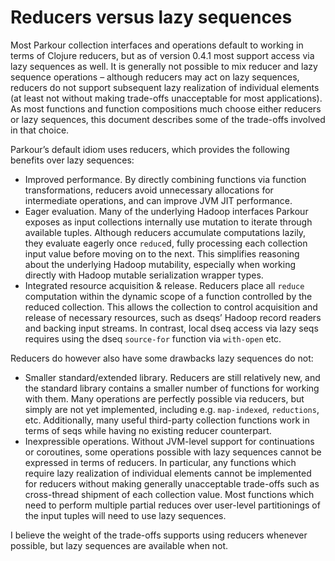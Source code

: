 # Reducers versus lazy sequences

Most Parkour collection interfaces and operations default to working in terms of
Clojure reducers, but as of version 0.4.1 most support access via lazy sequences
as well.  It is generally not possible to mix reducer and lazy sequence
operations – although reducers may act on lazy sequences, reducers do not
support subsequent lazy realization of individual elements (at least not without
making trade-offs unacceptable for most applications).  As most functions and
function compositions much choose either reducers or lazy sequences, this
document describes some of the trade-offs involved in that choice.

Parkour’s default idiom uses reducers, which provides the following benefits
over lazy sequences:

- Improved performance.  By directly combining functions via function
  transformations, reducers avoid unnecessary allocations for intermediate
  operations, and can improve JVM JIT performance.
- Eager evaluation.  Many of the underlying Hadoop interfaces Parkour exposes as
  input collections internally use mutation to iterate through available tuples.
  Although reducers accumulate computations lazily, they evaluate eagerly once
  `reduce`d, fully processing each collection input value before moving on to
  the next.  This simplifies reasoning about the underlying Hadoop mutability,
  especially when working directly with Hadoop mutable serialization wrapper
  types.
- Integrated resource acquisition & release.  Reducers place all `reduce`
  computation within the dynamic scope of a function controlled by the reduced
  collection.  This allows the collection to control acquisition and release of
  necessary resources, such as dseqs’ Hadoop record readers and backing input
  streams.  In contrast, local dseq access via lazy seqs requires using the dseq
  `source-for` function via `with-open` etc.

Reducers do however also have some drawbacks lazy sequences do not:

- Smaller standard/extended library.  Reducers are still relatively new, and the
  standard library contains a smaller number of functions for working with them.
  Many operations are perfectly possible via reducers, but simply are not yet
  implemented, including e.g. `map-indexed`, `reductions`, etc.  Additionally,
  many useful third-party collection functions work in terms of seqs while
  having no existing reducer counterpart.
- Inexpressible operations.  Without JVM-level support for continuations or
  coroutines, some operations possible with lazy sequences cannot be expressed
  in terms of reducers.  In particular, any functions which require lazy
  realization of individual elements cannot be implemented for reducers without
  making generally unacceptable trade-offs such as cross-thread shipment of each
  collection value.  Most functions which need to perform multiple partial
  reduces over user-level partitionings of the input tuples will need to use
  lazy sequences.

I believe the weight of the trade-offs supports using reducers whenever
possible, but lazy sequences are available when not.
